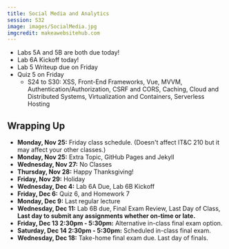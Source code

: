 ```yaml
---
title: Social Media and Analytics
session: S32
image: images/SocialMedia.jpg
imgcredit: makeawebsitehub.com
---
```


* Labs 5A and 5B are both due today!
* Lab 6A Kickoff today!
* Lab 5 Writeup due on Friday
* Quiz 5 on Friday
    * S24 to S30: XSS, Front-End Frameworks, Vue, MVVM, Authentication/Authorization, CSRF and CORS, Caching, Cloud and Distributed Systems, Virtualization and Containers, Serverless Hosting

## Wrapping Up
* **Monday, Nov 25:** Friday class schedule. (Doesn't affect IT&C 210 but it may affect your other classes.)
* **Monday, Nov 25:** Extra Topic, GitHub Pages and Jekyll
* **Wednesday, Nov 27:** No Classes
* **Thursday, Nov 28:** Happy Thanksgiving!
* **Friday, Nov 29:** Holiday
* **Wednesday, Dec 4:** Lab 6A Due, Lab 6B Kickoff
* **Friday, Dec 6:** Quiz 6, and Homework 7
* **Monday, Dec 9:** Last regular lecture
* **Wednesday, Dec 11:** Lab 6B due, Final Exam Review, Last Day of Class, **Last day to submit any assignments whether on-time or late.**
* **Friday, Dec 13 2:30pm - 5:30pm:** Alternative in-class final exam option.
* **Saturday, Dec 14 2:30pm - 5:30pm:** Scheduled in-class final exam.
* **Wednesday, Dec 18:** Take-home final exam due. Last day of finals.